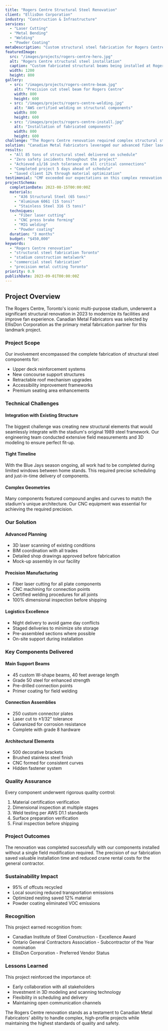 ```yaml
---
title: "Rogers Centre Structural Steel Renovation"
client: "EllisDon Corporation"
industry: "Construction & Infrastructure"
services:
  - "Laser Cutting"
  - "Metal Bending"
  - "Welding"
  - "Powder Coating"
metaDescription: "Custom structural steel fabrication for Rogers Centre's 2023 renovation. 85 tons of precision components delivered on schedule."
featuredImage:
  src: "/images/projects/rogers-centre-hero.jpg"
  alt: "Rogers Centre structural steel installation"
  caption: "Custom fabricated structural beams being installed at Rogers Centre"
  width: 1200
  height: 800
gallery:
  - src: "/images/projects/rogers-centre-beam.jpg"
    alt: "Precision cut steel beam for Rogers Centre"
    width: 800
    height: 600
  - src: "/images/projects/rogers-centre-welding.jpg"
    alt: "AWS certified welding on structural components"
    width: 800
    height: 600
  - src: "/images/projects/rogers-centre-install.jpg"
    alt: "Installation of fabricated components"
    width: 800
    height: 600
challenge: "The Rogers Centre renovation required complex structural steel components that needed to integrate seamlessly with the existing 1989 infrastructure. The project demanded precise tolerances, aggressive timelines, and coordination with multiple trades during an active baseball season."
solution: "Canadian Metal Fabricators leveraged our advanced fiber laser cutting technology and experienced team to deliver 85 tons of structural steel components with tolerances within ±1/16 inch. We implemented a just-in-time delivery schedule to minimize on-site storage and coordinated night shifts to meet the compressed timeline."
results:
  - "All 85 tons of structural steel delivered on schedule"
  - "Zero safety incidents throughout the project"
  - "Achieved ±1/16 inch tolerance on all critical connections"
  - "Completed project 5 days ahead of schedule"
  - "Saved client 12% through material optimization"
testimonial: "CMF exceeded our expectations on this complex renovation project. Their attention to detail and ability to meet our aggressive timeline was instrumental in the project's success."
projectSchema:
  completionDate: 2023-08-15T00:00:00Z
  materials:
    - "A36 Structural Steel (65 tons)"
    - "Aluminum 6061 (15 tons)"
    - "Stainless Steel 316 (5 tons)"
  techniques:
    - "Fiber laser cutting"
    - "CNC press brake forming"
    - "MIG welding"
    - "Powder coating"
  duration: "3 months"
  budget: "$450,000"
keywords:
  - "Rogers Centre renovation"
  - "structural steel fabrication Toronto"
  - "stadium construction metalwork"
  - "commercial steel fabrication"
  - "precision metal cutting Toronto"
priority: 0.9
publishDate: 2023-09-01T00:00:00Z
---
```


## Project Overview

The Rogers Centre, Toronto's iconic multi-purpose stadium, underwent a significant structural renovation in 2023 to modernize its facilities and improve fan experience. Canadian Metal Fabricators was selected by EllisDon Corporation as the primary metal fabrication partner for this landmark project.

### Project Scope

Our involvement encompassed the complete fabrication of structural steel components for:
- Upper deck reinforcement systems
- New concourse support structures  
- Retractable roof mechanism upgrades
- Accessibility improvement frameworks
- Premium seating area enhancements

### Technical Challenges

#### Integration with Existing Structure
The biggest challenge was creating new structural elements that would seamlessly integrate with the stadium's original 1989 steel framework. Our engineering team conducted extensive field measurements and 3D modeling to ensure perfect fit-up.

#### Tight Timeline
With the Blue Jays season ongoing, all work had to be completed during limited windows between home stands. This required precise scheduling and just-in-time delivery of components.

#### Complex Geometries
Many components featured compound angles and curves to match the stadium's unique architecture. Our CNC equipment was essential for achieving the required precision.

### Our Solution

#### Advanced Planning
- 3D laser scanning of existing conditions
- BIM coordination with all trades
- Detailed shop drawings approved before fabrication
- Mock-up assembly in our facility

#### Precision Manufacturing
- Fiber laser cutting for all plate components
- CNC machining for connection points
- Certified welding procedures for all joints
- 100% dimensional inspection before shipping

#### Logistics Excellence
- Night delivery to avoid game day conflicts
- Staged deliveries to minimize site storage
- Pre-assembled sections where possible
- On-site support during installation

### Key Components Delivered

#### Main Support Beams
- 45 custom W-shape beams, 40 feet average length
- Grade 50 steel for enhanced strength
- Pre-drilled connection points
- Primer coating for field welding

#### Connection Assemblies
- 250 custom connector plates
- Laser cut to ±1/32" tolerance
- Galvanized for corrosion resistance
- Complete with grade 8 hardware

#### Architectural Elements
- 500 decorative brackets
- Brushed stainless steel finish
- CNC formed for consistent curves
- Hidden fastener system

### Quality Assurance

Every component underwent rigorous quality control:
1. Material certification verification
2. Dimensional inspection at multiple stages
3. Weld testing per AWS D1.1 standards
4. Surface preparation verification
5. Final inspection before shipping

### Project Outcomes

The renovation was completed successfully with our components installed without a single field modification required. The precision of our fabrication saved valuable installation time and reduced crane rental costs for the general contractor.

### Sustainability Impact

- 95% of offcuts recycled
- Local sourcing reduced transportation emissions
- Optimized nesting saved 12% material
- Powder coating eliminated VOC emissions

### Recognition

This project earned recognition from:
- Canadian Institute of Steel Construction - Excellence Award
- Ontario General Contractors Association - Subcontractor of the Year nomination
- EllisDon Corporation - Preferred Vendor Status

### Lessons Learned

This project reinforced the importance of:
- Early collaboration with all stakeholders
- Investment in 3D modeling and scanning technology
- Flexibility in scheduling and delivery
- Maintaining open communication channels

The Rogers Centre renovation stands as a testament to Canadian Metal Fabricators' ability to handle complex, high-profile projects while maintaining the highest standards of quality and safety.